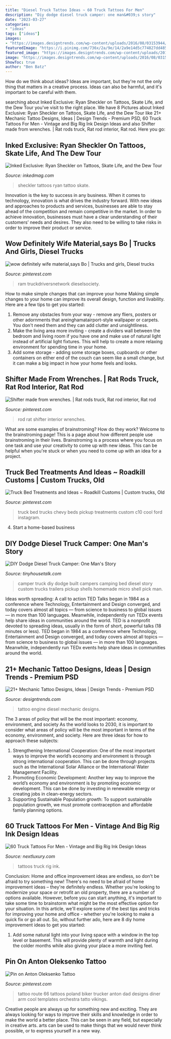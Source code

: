 ```yaml
---
title: "Diesel Truck Tattoo Ideas ~ 60 Truck Tattoos For Men"
description: "Diy dodge diesel truck camper: one man&#039;s story"
date: "2023-03-27"
categories:
- "ideas"
tags: ["ideas"]
images:
- "https://images.designtrends.com/wp-content/uploads/2016/08/03153944/Diesel-Engine-Tattoo-Design.jpg"
featuredImage: "https://i.pinimg.com/736x/2a/9e/14/2a9e14d5c774827dd485ccf0f45d1adb.jpg"
featured_image: "https://images.designtrends.com/wp-content/uploads/2016/08/03153944/Diesel-Engine-Tattoo-Design.jpg"
image: "https://images.designtrends.com/wp-content/uploads/2016/08/03153944/Diesel-Engine-Tattoo-Design.jpg"
ShowToc: true
author: "Ben Batz"
---
```



How do we think about ideas?
Ideas are important, but they're not the only thing that matters in a creative process. Ideas can also be harmful, and it's important to be careful with them.

	

		
searching about Inked Exclusive: Ryan Sheckler on Tattoos, Skate Life, and the Dew Tour you've visit to the right place. We have 8 Pictures about Inked Exclusive: Ryan Sheckler on Tattoos, Skate Life, and the Dew Tour like 21+ Mechanic Tattoo Designs, Ideas | Design Trends - Premium PSD, 60 Truck Tattoos For Men - Vintage and Big Rig Ink Design Ideas and also Shifter made from wrenches. | Rat rods truck, Rat rod interior, Rat rod. Here you go:
		
    
## Inked Exclusive: Ryan Sheckler On Tattoos, Skate Life, And The Dew Tour

<img loading=lazy src="https://www.inkedmag.com/.image/t_share/MTU5MDMyMjk0NTQ0Mzg1Njg1/scheckler-lrgtn-hero.jpg" onerror="this.onerror=null;this.src='https://tse3.mm.bing.net/th?id=OIP.0YC__oWrWJejkt2GzwmYOgHaE_&amp;pid=15.1';" alt="Inked Exclusive: Ryan Sheckler on Tattoos, Skate Life, and the Dew Tour">

_Source: inkedmag.com_

>sheckler tattoos ryan tattoo skate. 

	

Innovation is the key to success in any business. When it comes to technology, innovation is what drives the industry forward. With new ideas and approaches to products and services, businesses are able to stay ahead of the competition and remain competitive in the market. In order to achieve innovation, businesses must have a clear understanding of their customers’ needs and desires. They also need to be willing to take risks in order to improve their product or service.

    
## Wow Definitely Wife Material,says Bo | Trucks And Girls, Diesel Trucks

<img loading=lazy src="https://i.pinimg.com/736x/2a/9e/14/2a9e14d5c774827dd485ccf0f45d1adb.jpg" onerror="this.onerror=null;this.src='https://tse2.mm.bing.net/th?id=OIP.OWyrfPS6PNih52pZ9oCoGQHaFx&amp;pid=15.1';" alt="wow definitely wife material,says Bo | Trucks and girls, Diesel trucks">

_Source: pinterest.com_

>ram truckdriversnetwork dieselsociety. 

	

How to make simple changes that can improve your home
Making simple changes to your home can improve its overall design, function and livability. Here are a few tips to get you started: 
1. Remove any obstacles from your way - remove any fliers, posters or other adornments that areinghamatairport-style wallpaper or carpets. You don't need them and they can add clutter and unsightliness. 
2. Make the living area more inviting - create a dividers wall between the bedroom and living room if you have one and make use of natural light instead of artificial light fixtures. This will help to create a more relaxing environment for spending time in your home. 
3. Add some storage - adding some storage boxes, cupboards or other containers on either end of the couch can seem like a small change, but it can make a big impact in how your home feels and looks.

    
## Shifter Made From Wrenches. | Rat Rods Truck, Rat Rod Interior, Rat Rod

<img loading=lazy src="https://i.pinimg.com/736x/c3/cf/f0/c3cff016c95cc4876c26af64959a0414--rat-rod-dodge.jpg" onerror="this.onerror=null;this.src='https://tse2.mm.bing.net/th?id=OIP.3wBrIQiGzgVa7dlTDw8d6AHaJ3&amp;pid=15.1';" alt="Shifter made from wrenches. | Rat rods truck, Rat rod interior, Rat rod">

_Source: pinterest.com_

>rod rat shifter interior wrenches. 

	

What are some examples of brainstroming? How do they work?
Welcome to the brainstroming page! This is a page about how different people use brainstroming in their lives. Brainstroming is a process where you focus on one task and use your creativity to come up with new ideas. This can be helpful when you're stuck or when you need to come up with an idea for a project.

    
## Truck Bed Treatments And Ideas ~ Roadkill Customs | Custom Trucks, Old

<img loading=lazy src="https://i.pinimg.com/736x/75/8a/25/758a25bab204a0eb9609d41fe5975a36.jpg" onerror="this.onerror=null;this.src='https://tse4.mm.bing.net/th?id=OIP._NpUna83y-kI9vBEgcMETgHaHa&amp;pid=15.1';" alt="Truck Bed Treatments and Ideas ~ Roadkill Customs | Custom trucks, Old">

_Source: pinterest.com_

>truck bed trucks chevy beds pickup treatments custom c10 cool ford instagram. 

	

4. Start a home-based business

    
## DIY Dodge Diesel Truck Camper: One Man&#039;s Story

<img loading=lazy src="http://tinyhousetalk.com/wp-content/uploads/Truck-Camper-Story-002.jpg" onerror="this.onerror=null;this.src='https://tse2.mm.bing.net/th?id=OIP.6w6exmyaNWpoKpbA6tO_iAHaLL&amp;pid=15.1';" alt="DIY Dodge Diesel Truck Camper: One Man&#039;s Story">

_Source: tinyhousetalk.com_

>camper truck diy dodge built campers camping bed diesel story custom trucks trailers pickup shells homemade micro shell pick man. 

	

Ideas worth spreading: A call to action
TED Talks began in 1984 as a conference where Technology, Entertainment and Design converged, and today covers almost all topics — from science to business to global issues — in more than 100 languages. Meanwhile, independently run TEDx events help share ideas in communities around the world.
TED is a nonprofit devoted to spreading ideas, usually in the form of short, powerful talks (18 minutes or less). TED began in 1984 as a conference where Technology, Entertainment and Design converged, and today covers almost all topics — from science to business to global issues — in more than 100 languages. Meanwhile, independently run TEDx events help share ideas in communities around the world.

    
## 21+ Mechanic Tattoo Designs, Ideas | Design Trends - Premium PSD

<img loading=lazy src="https://images.designtrends.com/wp-content/uploads/2016/08/03153944/Diesel-Engine-Tattoo-Design.jpg" onerror="this.onerror=null;this.src='https://tse1.mm.bing.net/th?id=OIP.DqxeJ4i_qo49ELMb87lEnAHaJQ&amp;pid=15.1';" alt="21+ Mechanic Tattoo Designs, Ideas | Design Trends - Premium PSD">

_Source: designtrends.com_

>tattoo engine diesel mechanic designs. 

	

The 3 areas of policy that will be the most important: economy, environment, and society
As the world looks to 2030, it is important to consider what areas of policy will be the most important in terms of the economy, environment, and society. Here are three ideas for how to approach these subjects: 
1. Strengthening International Cooperation: One of the most important ways to improve the world’s economy and environment is through strong international cooperation. This can be done through projects such as the International Solar Alliance or the International Water Management Facility. 
2. Promoting Economic Development: Another key way to improve the world’s economy and environment is by promoting economic development. This can be done by investing in renewable energy or creating jobs in clean-energy sectors. 
3. Supporting Sustainable Population growth: To support sustainable population growth, we must promote contraception and affordable family planning options.

    
## 60 Truck Tattoos For Men - Vintage And Big Rig Ink Design Ideas

<img loading=lazy src="http://nextluxury.com/wp-content/uploads/guys-truck-wrist-tattoos.jpg" onerror="this.onerror=null;this.src='https://tse4.mm.bing.net/th?id=OIP.u_uqZUSzsHvVXR7NZNFVAwHaHT&amp;pid=15.1';" alt="60 Truck Tattoos For Men - Vintage and Big Rig Ink Design Ideas">

_Source: nextluxury.com_

>tattoos truck rig ink. 

	

Conclusion: Home and office improvement ideas are endless, so don't be afraid to try something new!
There's no need to be afraid of home improvement ideas – they're definitely endless. Whether you're looking to modernize your space or retrofit an old property, there are a number of options available. However, before you can start anything, it's important to take some time to brainstorm what might be the most effective option for your situation. In this article, we'll explore some of the best tips and tricks for improving your home and office - whether you're looking to make a quick fix or go all out. So, without further ado, here are 8 diy home improvement ideas to get you started: 
1) Add some natural light into your living space with a window in the top level or basement. This will provide plenty of warmth and light during the colder months while also giving your place a more inviting feel.

    
## Pin On Anton Oleksenko Tattoo

<img loading=lazy src="https://i.pinimg.com/736x/40/be/21/40be21cb0ff77dad27b513de5c5625d6--poland-tattoo-awesome-tattoos.jpg" onerror="this.onerror=null;this.src='https://tse1.mm.bing.net/th?id=OIP.o3qNES6J2P-SCT7GXOtEWgHaLD&amp;pid=15.1';" alt="Pin on Anton Oleksenko Tattoo">

_Source: pinterest.com_

>tattoo route 66 tattoos poland biker trucker anton dad designs diner arm cool templates orchestra tatto vikings. 

	

Creative people are always up for something new and exciting. They are always looking for ways to improve their skills and knowledge in order to make the world a better place. This can be seen in any field, but especially in creative arts. arts can be used to make things that we would never think possible, or to express yourself in a new way.

